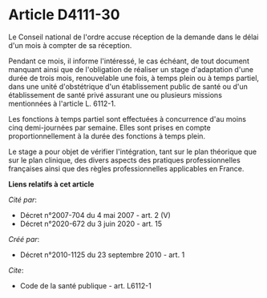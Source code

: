 # Article D4111-30

Le Conseil national de l'ordre accuse réception de la demande dans le délai d'un mois à compter de sa réception. 

Pendant ce mois, il informe l'intéressé, le cas échéant, de tout document manquant ainsi que de l'obligation de réaliser un
stage d'adaptation d'une durée de trois mois, renouvelable une fois, à temps plein ou à temps partiel, dans une unité
d'obstétrique d'un établissement public de santé ou d'un établissement de santé privé assurant une ou plusieurs missions
mentionnées à l'article L. 6112-1. 

Les fonctions à temps partiel sont effectuées à concurrence d'au moins cinq demi-journées par semaine. Elles sont prises en
compte proportionnellement à la durée des fonctions à temps plein. 

Le stage a pour objet de vérifier l'intégration, tant sur le plan théorique que sur le plan clinique, des divers aspects des
pratiques professionnelles françaises ainsi que des règles professionnelles applicables en France.

**Liens relatifs à cet article**

_Cité par_:

  - Décret n°2007-704 du 4 mai 2007 - art. 2 (V)
  - Décret n°2020-672 du 3 juin 2020 - art. 15

_Créé par_:

  - Décret n°2010-1125 du 23 septembre 2010 - art. 1

_Cite_:

  - Code de la santé publique - art. L6112-1
